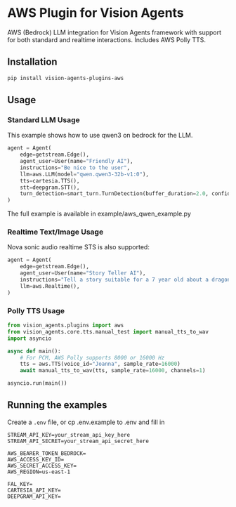 # AWS Plugin for Vision Agents

AWS (Bedrock) LLM integration for Vision Agents framework with support for both standard and realtime interactions. Includes AWS Polly TTS.

## Installation

```bash
pip install vision-agents-plugins-aws
```

## Usage

### Standard LLM Usage

This example shows how to use qwen3 on bedrock for the LLM.

```python
agent = Agent(
    edge=getstream.Edge(),
    agent_user=User(name="Friendly AI"),
    instructions="Be nice to the user",
    llm=aws.LLM(model="qwen.qwen3-32b-v1:0"),
    tts=cartesia.TTS(),
    stt=deepgram.STT(),
    turn_detection=smart_turn.TurnDetection(buffer_duration=2.0, confidence_threshold=0.5),
)
```

The full example is available in example/aws_qwen_example.py

### Realtime Text/Image Usage

Nova sonic audio realtime STS is also supported:

```python
agent = Agent(
    edge=getstream.Edge(),
    agent_user=User(name="Story Teller AI"),
    instructions="Tell a story suitable for a 7 year old about a dragon and a princess",
    llm=aws.Realtime(),
)
```

### Polly TTS Usage

```python
from vision_agents.plugins import aws
from vision_agents.core.tts.manual_test import manual_tts_to_wav
import asyncio

async def main():
    # For PCM, AWS Polly supports 8000 or 16000 Hz
    tts = aws.TTS(voice_id="Joanna", sample_rate=16000)
    await manual_tts_to_wav(tts, sample_rate=16000, channels=1)

asyncio.run(main())
```

## Running the examples

Create a `.env` file, or cp .env.example to .env and fill in

```
STREAM_API_KEY=your_stream_api_key_here
STREAM_API_SECRET=your_stream_api_secret_here

AWS_BEARER_TOKEN_BEDROCK=
AWS_ACCESS_KEY_ID=
AWS_SECRET_ACCESS_KEY=
AWS_REGION=us-east-1

FAL_KEY=
CARTESIA_API_KEY=
DEEPGRAM_API_KEY=
```
